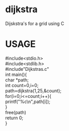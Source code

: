 # dijkstra
Dijskstra's for a grid using C  
# USAGE    
#include<stdio.h>  
#include<stdlib.h>  
#include"Dijkstras.c"  
int main(){  
char *path;  
int count=0,i=0;  
path=dijkstra(1,25,&count);  
for(i=0;i<=count;i++){  
printf("%c\n",path[i]);  
}  
free(path)  
return 0;  
}  


